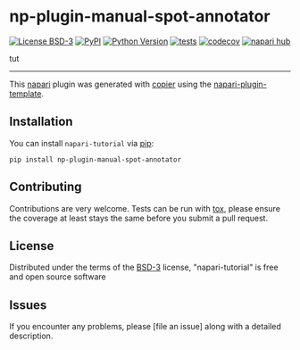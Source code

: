 # np-plugin-manual-spot-annotator

[![License BSD-3](https://img.shields.io/pypi/l/napari-tutorial.svg?color=green)](https://github.com/janniswi00/napari-tutorial/raw/main/LICENSE)
[![PyPI](https://img.shields.io/pypi/v/napari-tutorial.svg?color=green)](https://pypi.org/project/napari-tutorial)
[![Python Version](https://img.shields.io/pypi/pyversions/napari-tutorial.svg?color=green)](https://python.org)
[![tests](https://github.com/janniswi00/napari-tutorial/workflows/tests/badge.svg)](https://github.com/janniswi00/napari-tutorial/actions)
[![codecov](https://codecov.io/gh/janniswi00/napari-tutorial/branch/main/graph/badge.svg)](https://codecov.io/gh/janniswi00/napari-tutorial)
[![napari hub](https://img.shields.io/endpoint?url=https://api.napari-hub.org/shields/napari-tutorial)](https://napari-hub.org/plugins/napari-tutorial)

tut

----------------------------------

This [napari] plugin was generated with [copier] using the [napari-plugin-template].

<!--
Don't miss the full getting started guide to set up your new package:
https://github.com/napari/napari-plugin-template#getting-started

and review the napari docs for plugin developers:
https://napari.org/stable/plugins/index.html
-->

## Installation

You can install `napari-tutorial` via [pip]:

    pip install np-plugin-manual-spot-annotator



## Contributing

Contributions are very welcome. Tests can be run with [tox], please ensure
the coverage at least stays the same before you submit a pull request.

## License

Distributed under the terms of the [BSD-3] license,
"napari-tutorial" is free and open source software

## Issues

If you encounter any problems, please [file an issue] along with a detailed description.

[napari]: https://github.com/napari/napari
[copier]: https://copier.readthedocs.io/en/stable/
[@napari]: https://github.com/napari
[MIT]: http://opensource.org/licenses/MIT
[BSD-3]: http://opensource.org/licenses/BSD-3-Clause
[GNU GPL v3.0]: http://www.gnu.org/licenses/gpl-3.0.txt
[GNU LGPL v3.0]: http://www.gnu.org/licenses/lgpl-3.0.txt
[Apache Software License 2.0]: http://www.apache.org/licenses/LICENSE-2.0
[Mozilla Public License 2.0]: https://www.mozilla.org/media/MPL/2.0/index.txt
[napari-plugin-template]: https://github.com/napari/napari-plugin-template

[napari]: https://github.com/napari/napari
[tox]: https://tox.readthedocs.io/en/latest/
[pip]: https://pypi.org/project/pip/
[PyPI]: https://pypi.org/
